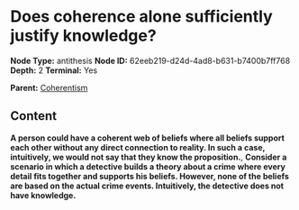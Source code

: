 # Does coherence alone sufficiently justify knowledge?

**Node Type:** antithesis
**Node ID:** 62eeb219-d24d-4ad8-b631-b7400b7ff768
**Depth:** 2
**Terminal:** Yes

**Parent:** [Coherentism](coherentism.md)

## Content

**A person could have a coherent web of beliefs where all beliefs support each other without any direct connection to reality. In such a case, intuitively, we would not say that they know the proposition.**, **Consider a scenario in which a detective builds a theory about a crime where every detail fits together and supports his beliefs. However, none of the beliefs are based on the actual crime events. Intuitively, the detective does not have knowledge.**
